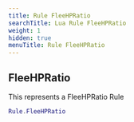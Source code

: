 ```yaml
---
title: Rule FleeHPRatio
searchTitle: Lua Rule FleeHPRatio
weight: 1
hidden: true
menuTitle: Rule FleeHPRatio
---
```

## FleeHPRatio

This represents a FleeHPRatio Rule
```lua
Rule.FleeHPRatio
```